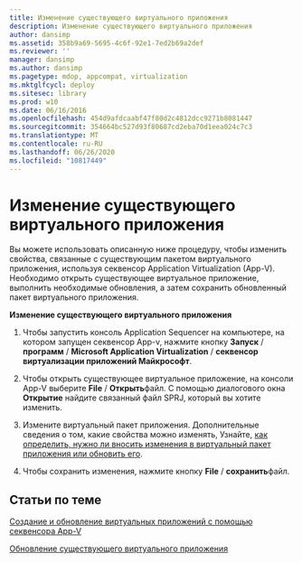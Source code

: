 ```yaml
---
title: Изменение существующего виртуального приложения
description: Изменение существующего виртуального приложения
author: dansimp
ms.assetid: 358b9a69-5695-4c6f-92e1-7ed2b69a2def
ms.reviewer: ''
manager: dansimp
ms.author: dansimp
ms.pagetype: mdop, appcompat, virtualization
ms.mktglfcycl: deploy
ms.sitesec: library
ms.prod: w10
ms.date: 06/16/2016
ms.openlocfilehash: 454d9afdcaabf47f80d2c4812dcc9271b8081447
ms.sourcegitcommit: 354664bc527d93f80687cd2eba70d1eea024c7c3
ms.translationtype: MT
ms.contentlocale: ru-RU
ms.lasthandoff: 06/26/2020
ms.locfileid: "10817449"
---
```

# Изменение существующего виртуального приложения


Вы можете использовать описанную ниже процедуру, чтобы изменить свойства, связанные с существующим пакетом виртуального приложения, используя секвенсор Application Virtualization (App-V). Необходимо открыть существующее виртуальное приложение, выполнить необходимые обновления, а затем сохранить обновленный пакет виртуального приложения.

**Изменение существующего виртуального приложения**

1.  Чтобы запустить консоль Application Sequencer на компьютере, на котором запущен секвенсор App-v, нажмите кнопку **Запуск** / **программ** / **Microsoft Application Virtualization** / **секвенсор виртуализации приложений Майкрософт**.

2.  Чтобы открыть существующее виртуальное приложение, на консоли App-V выберите **File** / **Открыть**файл. С помощью диалогового окна **Открытие** найдите связанный файл SPRJ, который вы хотите изменить.

3.  Измените виртуальный пакет приложения. Дополнительные сведения о том, какие свойства можно изменять, Узнайте, [как определить, нужно ли вносить изменения в виртуальный пакет приложения или обновить его](how-to-determine-whether-to-edit-or-upgrade-a-virtual-application-package.md).

4.  Чтобы сохранить изменения, нажмите кнопку **File**  /  **сохранить**файл.

## Статьи по теме


[Создание и обновление виртуальных приложений с помощью секвенсора App-V](how-to-create-or-upgrade-virtual-applications-using--the-app-v-sequencer.md)

[Обновление существующего виртуального приложения](how-to-upgrade-an-existing-virtual-application.md)

 

 





